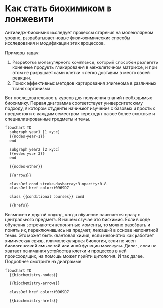 # Как стать биохимиком в лонжевити

Антиэйдж-биохимик исследует процессы старения на молекулярном уровне, разрабатывает новые физикохимические способы исследования и модификации этих процессов.

Примеры задач:

1. Разработка молекулярного комплекса, который способен разлагать конечные продукты гликирования в межклеточном матриксе, и при этом не разрушает сами клетки и легко доставим в место своей реакции.
1. Поиск эффективных методов картирования эпигенома в различных тканях организма

Вот последовательность курсов для получения знаний необходимых биохимику. Первая диаграмма соответствует университетскому подходу, в котором студенты начинают изучение с базовых и простых предметов и с каждым семестром переходят на все более сложные и специализированные предметы и темы.

```mermaid
flowchart TD
  subgraph year1 [1 курс]
  {{nodes-year-1}}
  end

  subgraph year2 [2 курс]
  {{nodes-year-2}}
  end

  {{nodes-other}}

  {{arrows}}

  classDef cond stroke-dasharray:3,opacity:0.8
  classDef href color:#0969D7

  class {{conditional courses}} cond

  {{hrefs}}
```

Возможен и другой подход, когда обучение начинается сразу с центрального предмета. В нашем случае это биохимия. Если в ходе обучения встречаются непонятные моменты, то можно разобрать и понять их, переключившись на предмет, лежащий в основе непонятной темы. Это может быть квантовая химия, если непонятно как работает химическая связь, или молекулярная биология, если не ясен биологический смысл той или иной функции молекулы. Далее, если не хватает понимания устрйоства клетки и процессов в ней происходящих, на помощь может прийти цитология. И так далее. Подробнее смотрите на диаграмме.

```mermaid
flowchart TD
  {{biochemistry-nodes}}

  {{biochemistry-arrows}}

  classDef href color:#0969D7

  {{biochemistry-hrefs}}
```
